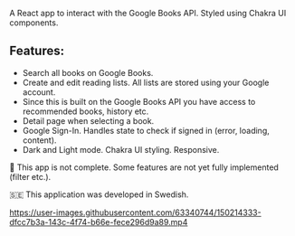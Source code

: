 A React app to interact with the Google Books API. Styled using Chakra UI components.

Features:
-
- Search all books on Google Books.
- Create and edit reading lists. All lists are stored using your Google account.
- Since this is built on the Google Books API you have access to recommended books, history etc.
- Detail page when selecting a book.
- Google Sign-In. Handles state to check if signed in (error, loading, content).
- Dark and Light mode. Chakra UI styling. Responsive.

🚧 This app is not complete. Some features are not yet fully implemented (filter etc.).

🇸🇪 This application was developed in Swedish.


https://user-images.githubusercontent.com/63340744/150214333-dfcc7b3a-143c-4f74-b66e-fece296d9a89.mp4
